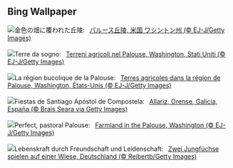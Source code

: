 ## Bing Wallpaper
![](https://www.bing.com/th?id=OHR.PalouseHills_JA-JP8664881867_UHD.jpg&w=1000)金色の畑に覆われた丘陵:&nbsp;&ensp;[パルース丘陵, 米国 ワシントン州 (© EJ-J/Getty Images)](https://www.bing.com/th?id=OHR.PalouseHills_JA-JP8664881867_UHD.jpg)
<br><br/>
![](https://www.bing.com/th?id=OHR.PalouseHills_IT-IT1015358131_UHD.jpg&w=1000)Terre da sogno:&nbsp;&ensp;[Terreni agricoli nel Palouse, Washington, Stati Uniti (© EJ-J/Getty Images)](https://www.bing.com/th?id=OHR.PalouseHills_IT-IT1015358131_UHD.jpg)
<br><br/>
![](https://www.bing.com/th?id=OHR.PalouseHills_FR-FR4301002543_UHD.jpg&w=1000)La région bucolique de la Palouse:&nbsp;&ensp;[Terres agricoles dans la région de Palouse, Washington, États-Unis (© EJ-J/Getty Images)](https://www.bing.com/th?id=OHR.PalouseHills_FR-FR4301002543_UHD.jpg)
<br><br/>
![](https://www.bing.com/th?id=OHR.ApostolSantiagoGalicia_ES-ES8270984455_UHD.jpg&w=1000)Fiestas de Santiago Apóstol de Compostela:&nbsp;&ensp;[Allariz, Orense, Galicia, España (© Brais Seara via Getty Images)](https://www.bing.com/th?id=OHR.ApostolSantiagoGalicia_ES-ES8270984455_UHD.jpg)
<br><br/>
![](https://www.bing.com/th?id=OHR.PalouseHills_EN-GB6935137102_UHD.jpg&w=1000)Perfect, pastoral Palouse:&nbsp;&ensp;[Farmland in the Palouse, Washington (© EJ-J/Getty Images)](https://www.bing.com/th?id=OHR.PalouseHills_EN-GB6935137102_UHD.jpg)
<br><br/>
![](https://www.bing.com/th?id=OHR.FoxCubs_DE-DE0132480419_UHD.jpg&w=1000)Lebenskraft durch Freundschaft und Leidenschaft:&nbsp;&ensp;[Zwei Jungfüchse spielen auf einer Wiese, Deutschland (© Reibertb/Getty Images)](https://www.bing.com/th?id=OHR.FoxCubs_DE-DE0132480419_UHD.jpg)
<br><br/>
